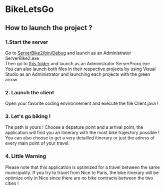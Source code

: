 # BikeLetsGo
## How to launch the project ? 
### 1.Start the server
Go to [ServerBike2/bin/Debug](ServerBike2/bin/Debug) and launch as an Administrator ServerBike2.exe
<br> Then go to [this folder](ServerProxy/bin/Debug) and launch as an Administrator ServerProxy.exe
<br>You can also launch both files in their respective projects by using Visual Studio as an Administrator and launching each projects with the green arrow
### 2. Launch the client
Open your favorite coding environnement and execute the file Client.java ! 
### 3. Let's go biking ! 
The path is yours ! Choose a depature point and a arrival point, the application will find you an itinerary with the most bike trajectory possible !
<br> You can also choose to get a very detailled itinerary or just the adress of every main point of your travel.
### 4. Little Warning
Please note that this application is optimized for a travel between the same municipality. If you try to travel from Nice to Paris, the bike itinerary will be optimize only in Nice since there are no bike contracts between the two cities ! 
